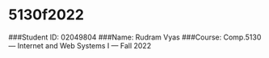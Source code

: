 # 5130f2022

###Student ID: 02049804
###Name: Rudram Vyas
###Course: Comp.5130 — Internet and Web Systems I — Fall 2022
 
